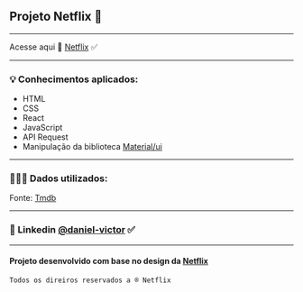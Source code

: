 ## Projeto Netflix 🍿
---
Acesse aqui 🍿 [Netflix](https://netflix-vn.netlify.app/) ✅


---
### 💡 Conhecimentos aplicados:
- HTML 
- CSS
- React
- JavaScript
- API Request
- Manipulação da biblioteca [Material/ui](https://mui.com/material-ui/)
---
### 👨🏼‍💻 Dados utilizados:
Fonte: [Tmdb](https://www.themoviedb.org/)

---
### 🔗 Linkedin [@daniel-victor](https://www.linkedin.com/in/daniel-victor-55312a210/) ✅
---
#### Projeto desenvolvido com base no design da [Netflix](https://www.netflix.com/br-en/)
````
Todos os direiros reservados a ® Netflix
````